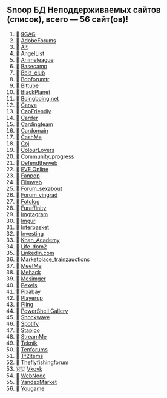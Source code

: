 ## Snoop БД Неподдерживаемых сайтов (список), всего — 56 сайт(ов)!
1. 🏴 [9GAG](https://9gag.com/)
2. 🏴 [AdobeForums](https://forums.adobe.com/)
3. 🏴 [Alt](https://alt.com)
4. 🏴 [AngelList](https://angel.co/)
5. 🏴 [Animeleague](https://www.animeleague.net)
6. 🏴 [Basecamp](https://basecamp.com/)
7. 🏴 [Bbiz_club](https://bbiz.club)
8. 🏴 [Bdoforumtr](https://www.bdoforumtr.com)
9. 🏴 [Bittube](https://bittube.tv)
10. 🏴 [BlackPlanet](http://blackplanet.com/)
11. 🏴 [Boingboing.net](https://boingboing.net/)
12. 🏴 [Canva](https://www.canva.com/)
13. 🏴 [CapFriendly](https://www.capfriendly.com/)
14. 🏴 [Carder](https://carder.one)
15. 🏴 [Cardingteam](https://cardingteam.cc)
16. 🏴 [Cardomain](http://www.cardomain.com)
17. 🏴 [CashMe](https://cash.me/)
18. 🏴 [Coj](https://coj.uci.cu/)
19. 🏴 [ColourLovers](https://www.colourlovers.com/)
20. 🏴 [Community_progress](https://community.progress.com)
21. 🏴 [Defendtheweb](https://defendtheweb.net)
22. 🏴 [EVE Online](https://eveonline.com)
23. 🏴 [Fanpop](http://www.fanpop.com/)
24. 🏴 [Filmweb](https://www.filmweb.pl/user/adam)
25. 🏴 [Forum_sexabout](https://forum.sexabout.ru)
26. 🏴 [Forum_vingrad](https://forum.vingrad.ru)
27. 🏴 [Fotolog](https://fotolog.com/)
28. 🏴 [Furaffinity](https://www.furaffinity.net)
29. 🏴 [Imgtagram](https://imgtagram.com)
30. 🏴 [Imgur](https://imgur.com/)
31. 🏴 [Interbasket](https://www.interbasket.net/)
32. 🏴 [Investing](https://www.investing.com/)
33. 🏴 [Khan_Academy](https://www.khanacademy.org/)
34. 🏴 [Life-dom2](https://life-dom2.su)
35. 🏴 [Linkedin.com](https://www.linkedin.com/)
36. 🏴 [Marketplace_trainzauctions](https://marketplace.trainzauctions.com/)
37. 🏴 [MeetMe](https://www.meetme.com/)
38. 🏴 [Mehack](https://mehack.org/members)
39. 🏴 [Mesimger](https://mesimger.com/)
40. 🏴 [Pexels](https://www.pexels.com/)
41. 🏴 [Pixabay](https://pixabay.com/)
42. 🏴 [Playerup](https://www.playerup.com/)
43. 🏴 [Pling](https://www.pling.com/)
44. 🏴 [PowerShell Gallery](https://www.powershellgallery.com)
45. 🏴 [Shockwave](http://www.shockwave.com/)
46. 🏴 [Spotify](https://open.spotify.com/)
47. 🏴 [Stapico](https://stapico.ru/)
48. 🏴 [StreamMe](https://www.stream.me/)
49. 🏴 [Teknik](https://teknik.io/)
50. 🏴 [Tenforums](https://www.tenforums.com)
51. 🏴 [Tf2items](http://www.tf2items.com)
52. 🏴 [Theflyfishingforum](https://www.theflyfishingforum.com)
53. 🇷🇺 [Vkovk](http://www.vkovk.ru/)
54. 🏴 [WebNode](https://www.webnode.cz/)
55. 🏴 [YandexMarket](https://market.yandex.ru/)
56. 🏴 [Yougame](https://yougame.biz/)
